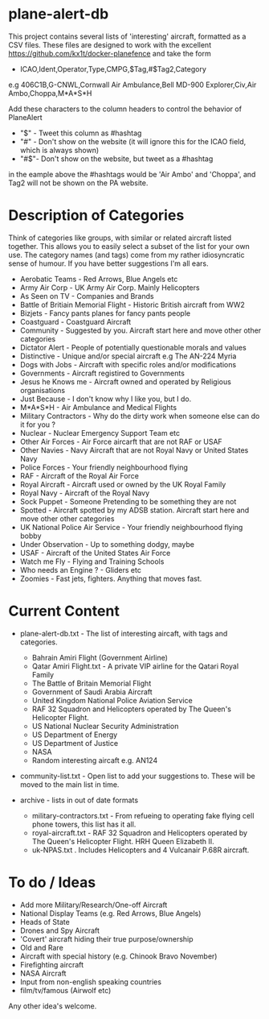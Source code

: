 # plane-alert-db
This project contains several lists of 'interesting' aircraft, formatted as a CSV files. These files are designed to work with the excellent https://github.com/kx1t/docker-planefence and take the form 

- ICAO,Ident,Operator,Type,CMPG,$Tag,#$Tag2,Category

e.g 406C1B,G-CNWL,Cornwall Air Ambulance,Bell MD-900 Explorer,Civ,Air Ambo,Choppa,M\*A\*S\*H 

Add these characters to the column headers to control the behavior of PlaneAlert

- "$" \- Tweet this column as #hashtag
- "#" \- Don't show on the website (it will ignore this for the ICAO field, which is always shown)
- "#$"\- Don't show on the website, but tweet as a #hashtag

in the eample above the #hashtags would be 'Air Ambo' and 'Choppa', and Tag2 will not be shown on the PA website.


# Description of Categories	   

Think of categories like groups, with similar or related aircraft listed together. This allows you to easily select a subset of the list for your own use. The category names (and tags) come from my rather idiosyncratic sense of humour. If you have better suggestions I'm all ears.

- Aerobatic Teams \- Red Arrows, Blue Angels etc
- Army Air Corp \- UK Army Air Corp. Mainly Helicopters
- As Seen on TV \- Companies and Brands
- Battle of Britiain Memorial Flight \- Historic British aircraft from WW2
- Bizjets \- Fancy pants planes for fancy pants people
- Coastguard \- Coastguard Aircraft
- Community \- Suggested by you. Aircraft start here and move other other categories
- Dictator Alert \- People of potentially questionable morals and values
- Distinctive \- Unique and/or special aircraft e.g The AN-224 Myria
- Dogs with Jobs \- Aircraft with specific roles and/or modifications
- Governments \- Aircraft registired to Governments
- Jesus he Knows me \- Aircraft owned and operated by Religious organisations
- Just Because \- I don't know why I like you, but I do.
- M\*A\*S\*H \- Air Ambulance and Medical Flights
- Military Contractors \- Why do the dirty work when someone else can do it for you ?
- Nuclear \- Nuclear Emergency Support Team etc
- Other Air Forces \- Air Force aircarft that are not RAF or USAF
- Other Navies \- Navy Aircraft that are not Royal Navy or United States Navy
- Police Forces \- Your friendly neighbourhood flying <insert local colloquialism here>
- RAF \- Aircraft of the Royal Air Force
- Royal Aircraft \- Aircraft used or owned by the UK Royal Family
- Royal Navy \- Aircraft of the Royal Navy
- Sock Puppet \- Someone Pretending to be something they are not
- Spotted \- Aircraft spotted by my ADSB station. Aircraft start here and move other other categories
- UK National Police Air Service \- Your friendly neighbourhood flying bobby
- Under Observation \- Up to something dodgy, maybe
- USAF \- Aircraft of the United States Air Force
- Watch me Fly \- Flying and Training Schools
- Who needs an Engine ? \- Gliders etc
- Zoomies \- Fast jets, fighters. Anything that moves fast.


# Current Content

- plane-alert-db.txt - The list of interesting aircaft, with tags and categories.
  - Bahrain Amiri Flight (Government Airline)
  - Qatar Amiri Flight.txt - A private VIP airline for the Qatari Royal Family
  - The Battle of Britain Memorial Flight
  - Government of Saudi Arabia Aircraft
  - United Kingdom National Police Aviation Service
  - RAF 32 Squadron and Helicopters operated by The Queen's Helicopter Flight.
  - US National Nuclear Security Administration
  - US Department of Energy
  - US Department of Justice
  - NASA
  - Random interesting aircaft e.g. AN124
- community-list.txt - Open list to add your suggestions to. These will be moved to the main list in time.
  
- archive - lists in out of date formats

  - military-contractors.txt - From refueing to operating fake flying cell phone towers, this list has it all.
  - royal-aircraft.txt - RAF 32 Squadron and Helicopters operated by The Queen's Helicopter Flight. HRH Queen Elizabeth II.
  - uk-NPAS.txt . Includes Helicopters and 4 Vulcanair P.68R aircraft.



# To do / Ideas

- Add more Military/Research/One-off Aircraft
- National Display Teams (e.g. Red Arrows, Blue Angels)
- Heads of State
- Drones and Spy Aircraft
- 'Covert' aircraft hiding their true purpose/ownership
- Old and Rare
- Aircraft with special history (e.g. Chinook Bravo November)
- Firefighting aircraft
- NASA Aircraft
- Input from non-english speaking countries
- film/tv/famous (Airwolf etc)

Any other idea's welcome.






